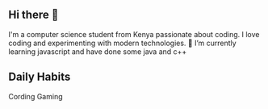 ## Hi there 👋

I'm a computer science student from Kenya passionate about coding.
I love coding and experimenting with modern technologies.
 🌱 I’m currently learning javascript and have done some java and c++

## Daily Habits 
Cording 
Gaming

<!--
**JanIsaac-1/JanIsaac-1** is a ✨ _special_ ✨ repository because its `README.md` (this file) appears on your GitHub profile.

Here are some ideas to get you started:

- 🔭 I’m currently working on ...
- 🌱 I’m currently learning ...
- 👯 I’m looking to collaborate on ...
- 🤔 I’m looking for help with ...
- 💬 Ask me about ...
- 📫 How to reach me: ...
- 😄 Pronouns: ...
- ⚡ Fun fact: ...
-->
